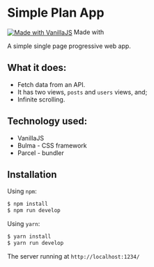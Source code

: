 # Simple Plan App

[![Made with VanillaJS](http://www.vanilla-js.com/assets/button.png)](http://www.vanilla-js.com/)
[<img src="https://bulma.io/images/made-with-bulma.png" alt="Made with Bulma" width="80" height="15">](https://bulma.io)

A simple single page progressive web app.

## What it does:

- Fetch data from an API.
- It has two views, `posts` and `users` views, and;
- Infinite scrolling.

## Technology used:

- VanillaJS
- Bulma - CSS framework
- Parcel - bundler

## Installation

Using `npm`:

```sh
$ npm install
$ npm run develop
```

Using `yarn`:

```sh
$ yarn install
$ yarn run develop
```

The server running at `http://localhost:1234/`
